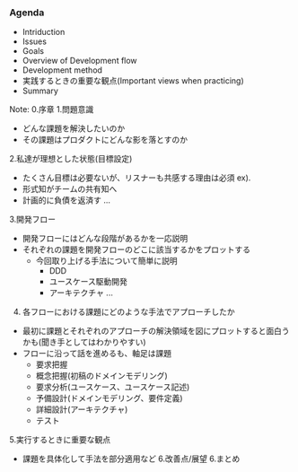 ### Agenda

- Intriduction
- Issues
- Goals
- Overview of Development flow
- Development method
- 実践するときの重要な観点(Important views when practicing)
- Summary

Note:
0.序章
1.問題意識
 - どんな課題を解決したいのか
 - その課題はプロダクトにどんな影を落とすのか

2.私達が理想とした状態(目標設定)
 - たくさん目標は必要ないが、リスナーも共感する理由は必須
 ex).
  - 形式知がチームの共有知へ
  - 計画的に負債を返済す
  ...

3.開発フロー
 - 開発フローにはどんな段階があるかを一応説明
 - それぞれの課題を開発フローのどこに該当するかをプロットする
    - 今回取り上げる手法について簡単に説明
        - DDD
        - ユースケース駆動開発
        - アーキテクチャ
        ...

4. 各フローにおける課題にどのような手法でアプローチしたか
 - 最初に課題とそれぞれのアプローチの解決領域を図にプロットすると面白うかも(聞き手としてはわかりやすい)
 - フローに沿って話を進めるも、軸足は課題
    - 要求把握
    - 概念把握(初稿のドメインモデリング)
    - 要求分析(ユースケース、ユースケース記述)
    - 予備設計(ドメインモデリング、要件定義)
    - 詳細設計(アーキテクチャ)
    - テスト

5.実行するときに重要な観点
 - 課題を具体化して手法を部分適用など
6.改善点/展望
6.まとめ